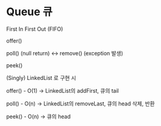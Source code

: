 # Queue 큐

First In First Out (FIFO)

offer()

poll() (null return) ↔ remove() (exception 발생)

peek()

(Singly) LinkedList 로 구현 시

offer() - O(1)  → LinkedList의 addFirst, 큐의 tail

poll() - O(n)  → LinkedList의 removeLast, 큐의 head 삭제, 반환

peek() - O(n) → 큐의 head